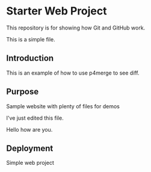 # Starter Web Project

This repository is for showing how Git and GitHub work.

This is a simple file.

## Introduction

This is an example of how to use p4merge to see diff.

## Purpose

Sample website with plenty of files for demos

I've just edited this file.

Hello how are you.

## Deployment

Simple web project